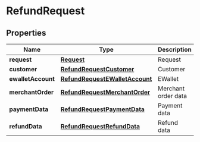 
# RefundRequest

## Properties
Name | Type | Description | Notes
------------ | ------------- | ------------- | -------------
**request** | [**Request**](Request.md) | Request | 
**customer** | [**RefundRequestCustomer**](RefundRequestCustomer.md) | Customer |  [optional]
**ewalletAccount** | [**RefundRequestEWalletAccount**](RefundRequestEWalletAccount.md) | EWallet |  [optional]
**merchantOrder** | [**RefundRequestMerchantOrder**](RefundRequestMerchantOrder.md) | Merchant order data |  [optional]
**paymentData** | [**RefundRequestPaymentData**](RefundRequestPaymentData.md) | Payment data | 
**refundData** | [**RefundRequestRefundData**](RefundRequestRefundData.md) | Refund data |  [optional]



